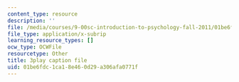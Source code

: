 ```yaml
---
content_type: resource
description: ''
file: /media/courses/9-00sc-introduction-to-psychology-fall-2011/01be6fdc1ca18e460d29a306afa0771f_v4ur5mna060.srt
file_type: application/x-subrip
learning_resource_types: []
ocw_type: OCWFile
resourcetype: Other
title: 3play caption file
uid: 01be6fdc-1ca1-8e46-0d29-a306afa0771f
---
```

